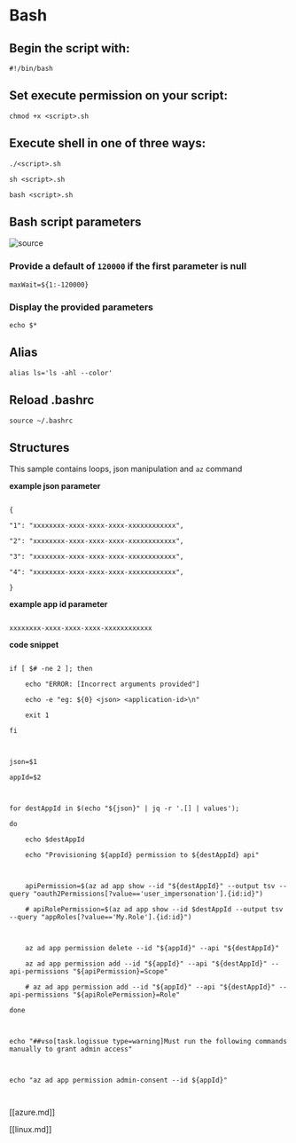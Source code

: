 # Bash

## Begin the script with:
```
#!/bin/bash
```

## Set execute permission on your script: 
```
chmod +x <script>.sh
```

## Execute shell in one of three ways:
```
./<script>.sh
```
```  
sh <script>.sh
```
```
bash <script>.sh
```
## Bash script parameters
![source](https://tecadmin.net/tutorial/bash-scripting/bash-command-arguments/)

### Provide a default of `120000` if the first parameter is null
```
maxWait=${1:-120000}
```

### Display the provided parameters
```
echo $*
```

## Alias
```
alias ls='ls -ahl --color'
```

## Reload .bashrc
```
source ~/.bashrc
```

## Structures



This sample contains loops, json manipulation and `az` command



**example json parameter**

```

{

"1": "xxxxxxxx-xxxx-xxxx-xxxx-xxxxxxxxxxxx",

"2": "xxxxxxxx-xxxx-xxxx-xxxx-xxxxxxxxxxxx",

"3": "xxxxxxxx-xxxx-xxxx-xxxx-xxxxxxxxxxxx",

"4": "xxxxxxxx-xxxx-xxxx-xxxx-xxxxxxxxxxxx",

}  

```



**example app id parameter**

```

xxxxxxxx-xxxx-xxxx-xxxx-xxxxxxxxxxxx

```



**code snippet**

```

if [ $# -ne 2 ]; then

    echo "ERROR: [Incorrect arguments provided"]

    echo -e "eg: ${0} <json> <application-id>\n"

    exit 1

fi



json=$1

appId=$2



for destAppId in $(echo "${json}" | jq -r '.[] | values'); 

do   

    echo $destAppId

    echo "Provisioning ${appId} permission to ${destAppId} api"

    

    apiPermission=$(az ad app show --id "${destAppId}" --output tsv --query "oauth2Permissions[?value=='user_impersonation'].{id:id}")

    # apiRolePermission=$(az ad app show --id $destAppId --output tsv --query "appRoles[?value=='My.Role'].{id:id}")

   

    az ad app permission delete --id "${appId}" --api "${destAppId}"

    az ad app permission add --id "${appId}" --api "${destAppId}" --api-permissions "${apiPermission}=Scope"

    # az ad app permission add --id "${appId}" --api "${destAppId}" --api-permissions "${apiRolePermission}=Role"

done



echo "##vso[task.logissue type=warning]Must run the following commands manually to grant admin access"



echo "az ad app permission admin-consent --id ${appId}"



```



[[azure.md]]

[//begin]: # "Autogenerated link references for markdown compatibility"

[azure]: azure "AZURE"

[//end]: # "Autogenerated link references"





[[linux.md]]

